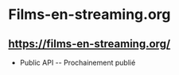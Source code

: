 # Films-en-streaming.org
## <https://films-en-streaming.org/>

- Public API
-- Prochainement publié 
